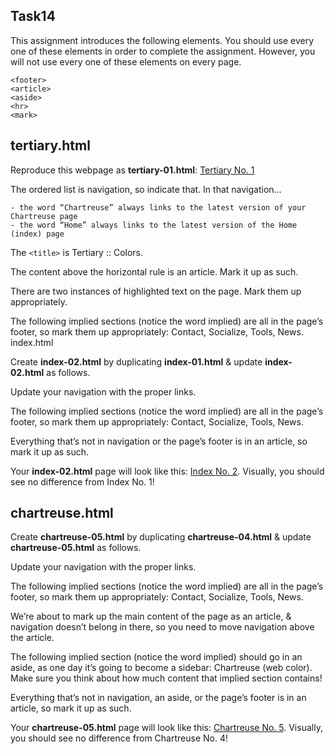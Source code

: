 ## Task14
This assignment introduces the following elements. You should use every one of these elements in order to complete the assignment. However, you will not use every one of these elements on every page.
```
<footer>
<article>
<aside>
<hr>
<mark>
```

## tertiary.html

Reproduce this webpage as **tertiary-01.html**: [Tertiary No. 1](pdfs/tertiary-01.pdf)

The ordered list is navigation, so indicate that. In that navigation…

    - the word “Chartreuse” always links to the latest version of your Chartreuse page
    - the word “Home” always links to the latest version of the Home (index) page

The `<title>` is Tertiary :: Colors.

The content above the horizontal rule is an article. Mark it up as such.

There are two instances of highlighted text on the page. Mark them up appropriately.

The following implied sections (notice the word implied) are all in the page’s footer, so mark them up appropriately: Contact, Socialize, Tools, News.
index.html

Create **index-02.html** by duplicating **index-01.html** & update **index-02.html** as follows.

Update your navigation with the proper links.

The following implied sections (notice the word implied) are all in the page’s footer, so mark them up appropriately: Contact, Socialize, Tools, News.

Everything that’s not in navigation or the page’s footer is in an article, so mark it up as such.

Your **index-02.html** page will look like this: [Index No. 2](pdfs/index-02.pdf). Visually, you should see no difference from Index No. 1!

## chartreuse.html

Create **chartreuse-05.html** by duplicating **chartreuse-04.html** & update **chartreuse-05.html** as follows.

Update your navigation with the proper links.

The following implied sections (notice the word implied) are all in the page’s footer, so mark them up appropriately: Contact, Socialize, Tools, News.

We’re about to mark up the main content of the page as an article, & navigation doesn’t belong in there, so you need to move navigation above the article.

The following implied section (notice the word implied) should go in an aside, as one day it’s going to become a sidebar: Chartreuse (web color). Make sure you think about how much content that implied section contains!

Everything that’s not in navigation, an aside, or the page’s footer is in an article, so mark it up as such.

Your **chartreuse-05.html** page will look like this: [Chartreuse No. 5](pdfs/chartreuse-05.pdf). Visually, you should see no difference from Chartreuse No. 4!

